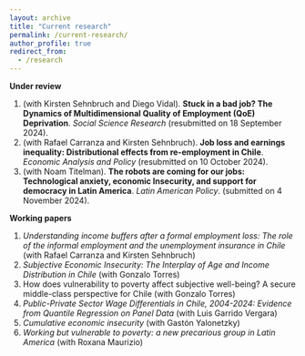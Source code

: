 ```yaml
---
layout: archive
title: "Current research"
permalink: /current-research/
author_profile: true
redirect_from:
  - /research
---
```


__Under review__

1.  (with Kirsten Sehnbruch and Diego Vidal). __Stuck in a bad job? The Dynamics of Multidimensional Quality of Employment (QoE) Deprivation__. _Social Science Research_ (resubmitted on 18 September 2024).
2.  (with Rafael Carranza and Kirsten Sehnbruch). __Job loss and earnings inequality: Distributional effects from re-employment in Chile__. _Economic Analysis and Policy_ (resubmitted on 10 October 2024).
3.  (with Noam Titelman). __The robots are coming for our jobs: Technological anxiety, economic Insecurity, and support for democracy in Latin America__. _Latin American Policy_. (submitted on 4 November 2024).


__Working papers__

1.  _Understanding income buffers after a formal employment loss: The role of the informal employment and the unemployment insurance in Chile_ (with Rafael Carranza and Kirsten Sehnbruch)
2.  _Subjective Economic Insecurity: The Interplay of Age and Income Distribution in Chile_ (with Gonzalo Torres)
3.  How does vulnerability to poverty affect subjective well-being? A secure middle-class perspective for Chile (with Gonzalo Torres)
4.  _Public-Private Sector Wage Differentials in Chile, 2004-2024: Evidence from Quantile Regression on Panel Data_ (with Luis Garrido Vergara)
5.  _Cumulative economic insecurity_ (with Gastón Yalonetzky)
6.  _Working but vulnerable to poverty: a new precarious group in Latin America_ (with Roxana Maurizio)
